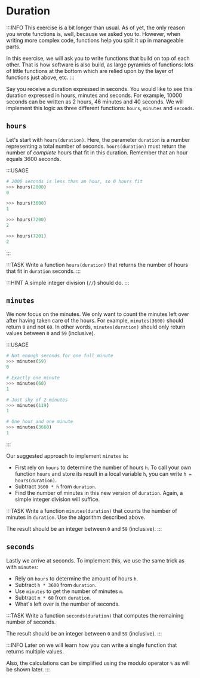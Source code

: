 # Duration

:::INFO
This exercise is a bit longer than usual.
As of yet, the only reason you wrote functions is, well, because we asked you to.
However, when writing more complex code, functions help you split it up in manageable parts.

In this exercise, we will ask you to write functions that build on top of each other.
That is how software is also build, as large pyramids of functions: lots of little functions at the bottom which are relied upon by the layer of functions just above, etc.
:::

Say you receive a duration expressed in seconds.
You would like to see this duration expressed in hours, minutes and seconds.
For example, 10000 seconds can be written as 2 hours, 46 minutes and 40 seconds.
We will implement this logic as three different functions: `hours`, `minutes` and `seconds`.

## `hours`

Let's start with `hours(duration)`.
Here, the parameter `duration` is a number representing a total number of seconds.
`hours(duration)` must return the number of *complete* hours that fit in this duration.
Remember that an hour equals 3600 seconds.

:::USAGE

```python
# 2000 seconds is less than an hour, so 0 hours fit
>>> hours(2000)
0

>>> hours(3600)
1

>>> hours(7200)
2

>>> hours(7201)
2
```

:::

:::TASK
Write a function `hours(duration)` that returns the number of hours that fit in `duration` seconds.
:::

:::HINT
A simple integer division (`//`) should do.
:::

## `minutes`

We now focus on the minutes.
We only want to count the minutes left over after having taken care of the hours.
For example, `minutes(3600)` should return `0` and not `60`.
In other words, `minutes(duration)` should only return values between `0` and `59` (inclusive).

:::USAGE

```python
# Not enough seconds for one full minute
>>> minutes(59)
0

# Exactly one minute
>>> minutes(60)
1

# Just shy of 2 minutes
>>> minutes(119)
1

# One hour and one minute
>>> minutes(3660)
1
```

:::

Our suggested approach to implement `minutes` is:

* First rely on `hours` to determine the number of hours `h`.
  To call your own function `hours` and store its result in a local variable `h`, you can write `h = hours(duration)`.
* Subtract `3600 * h` from `duration`.
* Find the number of minutes in this new version of `duration`.
  Again, a simple integer division will suffice.

:::TASK
Write a function `minutes(duration)` that counts the number of minutes in `duration`.
Use the algorithm described above.

The result should be an integer between `0` and `59` (inclusive).
:::

## `seconds`

Lastly we arrive at seconds.
To implement this, we use the same trick as with `minutes`:

* Rely on `hours` to determine the amount of hours `h`.
* Subtract `h * 3600` from `duration`.
* Use `minutes` to get the number of minutes `m`.
* Subtract `m * 60` from `duration`.
* What's left over is the number of seconds.

:::TASK
Write a function `seconds(duration)` that computes the remaining number of seconds.

The result should be an integer between `0` and `59` (inclusive).
:::

:::INFO
Later on we will learn how you can write a single function that returns multiple values.

Also, the calculations can be simplified using the modulo operator `%` as will be shown later.
:::
